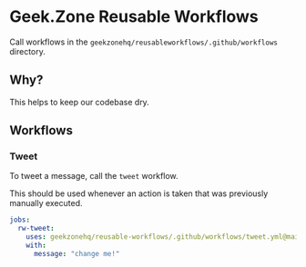# Geek.Zone Reusable Workflows
Call workflows in the `geekzonehq/reusableworkflows/.github/workflows` directory.

## Why?
This helps to keep our codebase dry.

## Workflows
### Tweet
To tweet a message, call the `tweet` workflow.

This should be used whenever an action is taken that was previously manually executed.

```yml
jobs:
  rw-tweet:
    uses: geekzonehq/reusable-workflows/.github/workflows/tweet.yml@main
    with:
      message: "change me!"

```